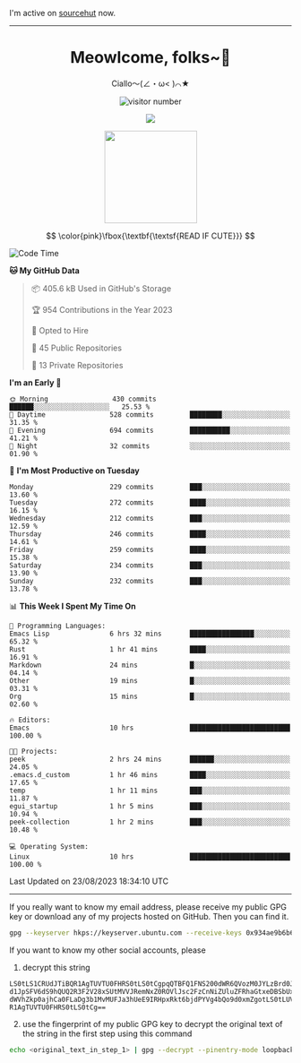 I'm active on [sourcehut](https://sr.ht/~meow_king/) now. 

---

<div align="center">
  <h1>Meowlcome, folks~👋</h1>
  <p>Ciallo～(∠・ω< )⌒★</p>
</div>

<p align="center">
  <img src="https://count.getloli.com/get/@Ziqi-Yang?theme=rule34" alt="visitor number" />
</p>

<p align="center">
  <img src="https://skillicons.dev/icons?i=rust,c,py,flutter,go,java,js,bash,linux,emacs" />
</p>
<p align="center">
  <img height="165" src="https://github-readme-stats.vercel.app/api?username=Ziqi-Yang&show_icons=true&include_all_commits=true&hide_border=true" />
</p>

$$
\color{pink}\fbox{\textbf{\textsf{READ IF CUTE}}}
$$

<!--START_SECTION:waka-->
![Code Time](http://img.shields.io/badge/Code%20Time-1%2C403%20hrs%2051%20mins-blue)

**🐱 My GitHub Data** 

> 📦 405.6 kB Used in GitHub's Storage 
 > 
> 🏆 954 Contributions in the Year 2023
 > 
> 💼 Opted to Hire
 > 
> 📜 45 Public Repositories 
 > 
> 🔑 13 Private Repositories 
 > 
**I'm an Early 🐤** 

```text
🌞 Morning                430 commits         ██████░░░░░░░░░░░░░░░░░░░   25.53 % 
🌆 Daytime                528 commits         ████████░░░░░░░░░░░░░░░░░   31.35 % 
🌃 Evening                694 commits         ██████████░░░░░░░░░░░░░░░   41.21 % 
🌙 Night                  32 commits          ░░░░░░░░░░░░░░░░░░░░░░░░░   01.90 % 
```
📅 **I'm Most Productive on Tuesday** 

```text
Monday                   229 commits         ███░░░░░░░░░░░░░░░░░░░░░░   13.60 % 
Tuesday                  272 commits         ████░░░░░░░░░░░░░░░░░░░░░   16.15 % 
Wednesday                212 commits         ███░░░░░░░░░░░░░░░░░░░░░░   12.59 % 
Thursday                 246 commits         ████░░░░░░░░░░░░░░░░░░░░░   14.61 % 
Friday                   259 commits         ████░░░░░░░░░░░░░░░░░░░░░   15.38 % 
Saturday                 234 commits         ███░░░░░░░░░░░░░░░░░░░░░░   13.90 % 
Sunday                   232 commits         ███░░░░░░░░░░░░░░░░░░░░░░   13.78 % 
```


📊 **This Week I Spent My Time On** 

```text
💬 Programming Languages: 
Emacs Lisp               6 hrs 32 mins       ████████████████░░░░░░░░░   65.32 % 
Rust                     1 hr 41 mins        ████░░░░░░░░░░░░░░░░░░░░░   16.91 % 
Markdown                 24 mins             █░░░░░░░░░░░░░░░░░░░░░░░░   04.14 % 
Other                    19 mins             █░░░░░░░░░░░░░░░░░░░░░░░░   03.31 % 
Org                      15 mins             █░░░░░░░░░░░░░░░░░░░░░░░░   02.60 % 

🔥 Editors: 
Emacs                    10 hrs              █████████████████████████   100.00 % 

🐱‍💻 Projects: 
peek                     2 hrs 24 mins       ██████░░░░░░░░░░░░░░░░░░░   24.05 % 
.emacs.d_custom          1 hr 46 mins        ████░░░░░░░░░░░░░░░░░░░░░   17.65 % 
temp                     1 hr 11 mins        ███░░░░░░░░░░░░░░░░░░░░░░   11.87 % 
egui_startup             1 hr 5 mins         ███░░░░░░░░░░░░░░░░░░░░░░   10.94 % 
peek-collection          1 hr 2 mins         ███░░░░░░░░░░░░░░░░░░░░░░   10.48 % 

💻 Operating System: 
Linux                    10 hrs              █████████████████████████   100.00 % 
```


 Last Updated on 23/08/2023 18:34:10 UTC
<!--END_SECTION:waka-->

-----

If you really want to know my email address, please receive my public GPG key or download any of my projects hosted on GitHub. Then you can find it. 
```bash
gpg --keyserver hkps://keyserver.ubuntu.com --receive-keys 0x934ae9b6b6e9ff34
```
If you want to know my other social accounts, please
1) decrypt this string
```
LS0tLS1CRUdJTiBQR1AgTUVTU0FHRS0tLS0tCgpqQTBFQ1FNS200dWR6QVozM0JYLzBrd0JNU0Ru
d1JpSFV6dS9hQUQ2R3F2V28xSUtMVVJRemNxZ0ROVlJsc2FzCnNiZUluZFRhaGtxeDBSbUxEajVq
dWVhZkp0ajhCa0FLaDg3b1MvMUFJa3hUeE9IRHpxRkt6bjdPYVg4bQo9d0xmZgotLS0tLUVORCBQ
R1AgTUVTU0FHRS0tLS0tCg==
```
2) use the fingerprint of my public GPG key to decrypt the original text of the string in the first step using this command
```bash
echo <original_text_in_step_1> | gpg --decrypt --pinentry-mode loopback --armor
```


